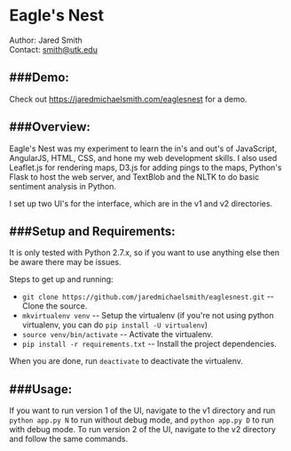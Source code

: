 Eagle's Nest
============

Author: Jared Smith<br>
Contact: smith@utk.edu

###Demo:
---
Check out https://jaredmichaelsmith.com/eaglesnest for a demo.


###Overview:
---
Eagle's Nest was my experiment to learn the in's and out's of JavaScript, AngularJS, HTML, CSS, and hone my web development skills.
I also used Leaflet.js for rendering maps, D3.js for adding pings to the maps, Python's Flask to host the web server, and TextBlob and 
the NLTK to do basic sentiment analysis in Python.

I set up two UI's for the interface, which are in the v1 and v2 directories.

###Setup and Requirements:
---
It is only tested with Python 2.7.x, so if you want to use anything else then be aware there may be issues.

Steps to get up and running:
- `git clone https://github.com/jaredmichaelsmith/eaglesnest.git` -- Clone the source.
- `mkvirtualenv venv` -- Setup the virtualenv (if you're not using python virtualenv, you can do `pip install -U virtualenv`)
- `source venv/bin/activate` -- Activate the virtualenv.
- `pip install -r requirements.txt` -- Install the project dependencies.

When you are done, run `deactivate` to deactivate the virtualenv.

###Usage:
---
If you want to run version 1 of the UI, navigate to the v1 directory and run `python app.py N` to run without debug mode,
and `python app.py D` to run with debug mode. To run version 2 of the UI, navigate to the v2 directory and follow the 
same commands.
